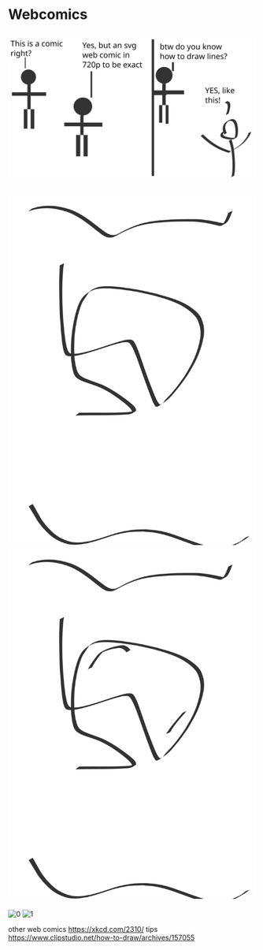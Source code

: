 # Webcomics

![initiation](initiation.svg)
---
![a4](a4)
![a42](a42)
---
![0](mobile.svg)
![1](mobile.svg)

other web comics
<https://xkcd.com/2310/>
tips
<https://www.clipstudio.net/how-to-draw/archives/157055>
